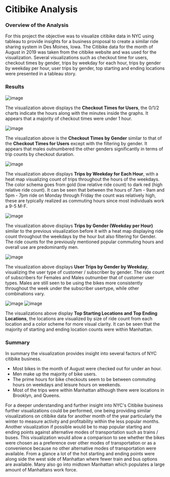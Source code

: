 # Citibike Analysis

### Overview of the Analysis
For this project the objective was to visualize citibike data in NYC using tableau to provide insights for a business proposal to create a similar ride sharing system in Des Moines, Iowa. The Citibike data for the month of August in 2019 was taken from the citibike website and was used for the visualization. Several visualizations such as checkout time for users, checkout times by gender, trips by weekday for each hour, trips by gender by weekday per hour, user trips by gender, top starting and ending locations were presented in a tableau story. 

### Results

![image](https://user-images.githubusercontent.com/85713568/141653962-69346bbd-1dea-488b-91db-d571a3cee645.png)

The visualization above displays the **Checkout Times for Users**, the 0/1/2 charts indicate the hours along with the minutes inside the graphs. It appears that a majority of checkout times were under 1 hour.  

![image](https://user-images.githubusercontent.com/85713568/141654271-7f69b25d-e345-475c-af6a-e276eb164761.png)

The visualization above is the **Checkout Times by Gender** similar to that of the **Checkout Times for Users** except with the filtering by gender. It appears that males outnumbered the other genders significantly in terms of trip counts by checkout duration. 

![image](https://user-images.githubusercontent.com/85713568/141654370-4c153706-e9d6-435d-bc4c-3f709161d264.png)

The visualization above displays **Trips by Weekday for Each Hour**, with a heat map visualizing count of trips throughout the hours of the weekdays. The color schema goes from gold (low relative ride count) to dark red (high relative ride count). It can be seen that between the hours of 7am - 9am and 5pm - 7pm ride on Monday through Friday the count was relatively high, these are typically realized as commuting hours since most individuals work a 9-5 M-F. 

![image](https://user-images.githubusercontent.com/85713568/141654787-479c78e9-43c7-4ac3-9433-77cd38f524de.png)

The visualization above displays **Trips by Gender (Weekday per Hour)** similar to the previous visualization before it with a heat map displaying ride count throughout the weekdays by the hour but also filtering for Gender. The ride counts for the previously mentioned popular commuting hours and overall use are predominantly men. 

![image](https://user-images.githubusercontent.com/85713568/141654656-604886fe-163f-4939-a6e9-21499e5949ce.png)

The visualization above displays **User Trips by Gender by Weekday**, visualizing the user type of customer / subscriber by gender. The ride count of subscribers for Females and Males outnumber that of customer user types. Males are still seen to be using the bikes more consistently throughout the week under the subscriber usertype, while other combinations vary.

![image](https://user-images.githubusercontent.com/85713568/141655143-f775ea8b-0dd2-45b1-b8ab-b47b48fd0f87.png)
![image](https://user-images.githubusercontent.com/85713568/141655198-fd2549b7-3aac-4f68-aca2-31dd62bd5b6a.png)

The visualizations above display **Top Starting Locations and Top Ending Locations**, the locations are visualized by size of ride count from each location and a color scheme for more visual clarity. It can be seen that the majority of starting and ending location counts were within Manhattan. 

### Summary 
In summary the visualization provides insight into several factors of NYC citibike business. 
* Most bikes in the month of August were checked out for under an hour.
* Men make up the majority of bike users.
* The prime hours for bike checkouts seem to be between commuting hours on weekdays and leisure hours on weekends. 
* Most of the trips were within Manhattan although there were locations in Brooklyn, and Queens. 

For a deeper understanding and further insight into NYC's Citibike business further visualizations could be performed, one being providing similar visualizations on citibike data for another month of the year particularly the winter to measure activity and profitability within the less popular months. 
Another visualization if possible would be to map popular starting and ending points against alternative modes of transportation such as trains / buses. This visualization would allow a comparison to see whether the bikes were chosen as a preference over other modes of transportation or as a convenience because no other alternative modes of transportation were available. From a glance a lot of the hot starting and ending points were along side the west side of Manhattan where fewer train and bus options are available. Many also go into midtown Manhattan which populates a large amount of Manhattans work force.


